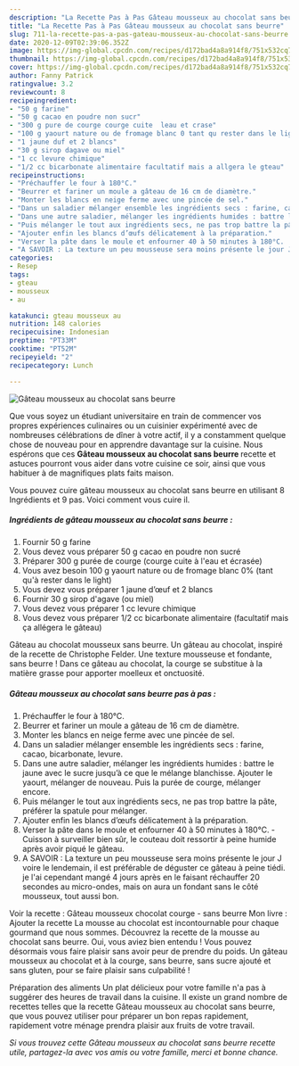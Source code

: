 ```yaml
---
description: "La Recette Pas à Pas Gâteau mousseux au chocolat sans beurre"
title: "La Recette Pas à Pas Gâteau mousseux au chocolat sans beurre"
slug: 711-la-recette-pas-a-pas-gateau-mousseux-au-chocolat-sans-beurre
date: 2020-12-09T02:39:06.352Z
image: https://img-global.cpcdn.com/recipes/d172bad4a8a914f8/751x532cq70/gateau-mousseux-au-chocolat-sans-beurre-photo-principale-de-la-recette.jpg
thumbnail: https://img-global.cpcdn.com/recipes/d172bad4a8a914f8/751x532cq70/gateau-mousseux-au-chocolat-sans-beurre-photo-principale-de-la-recette.jpg
cover: https://img-global.cpcdn.com/recipes/d172bad4a8a914f8/751x532cq70/gateau-mousseux-au-chocolat-sans-beurre-photo-principale-de-la-recette.jpg
author: Fanny Patrick
ratingvalue: 3.2
reviewcount: 8
recipeingredient:
- "50 g farine"
- "50 g cacao en poudre non sucr"
- "300 g pure de courge courge cuite  leau et crase"
- "100 g yaourt nature ou de fromage blanc 0 tant qu rester dans le light"
- "1 jaune duf et 2 blancs"
- "30 g sirop dagave ou miel"
- "1 cc levure chimique"
- "1/2 cc bicarbonate alimentaire facultatif mais a allgera le gteau"
recipeinstructions:
- "Préchauffer le four à 180°C."
- "Beurrer et fariner un moule a gâteau de 16 cm de diamètre."
- "Monter les blancs en neige ferme avec une pincée de sel."
- "Dans un saladier mélanger ensemble les ingrédients secs : farine, cacao, bicarbonate, levure."
- "Dans une autre saladier, mélanger les ingrédients humides : battre le jaune avec le sucre jusqu’à ce que le mélange blanchisse. Ajouter le yaourt, mélanger de nouveau. Puis la purée de courge, mélanger encore."
- "Puis mélanger le tout aux ingrédients secs, ne pas trop battre la pâte, préférer la spatule pour mélanger."
- "Ajouter enfin les blancs d’œufs délicatement à la préparation."
- "Verser la pâte dans le moule et enfourner 40 à 50 minutes à 180°C.  Cuisson à surveiller bien sûr, le couteau doit ressortir à peine humide après avoir piqué le gâteau."
- "A SAVOIR : La texture un peu mousseuse sera moins présente le jour J voire le lendemain, il est préférable de déguster ce gâteau à peine tiédi. je l&#39;ai cependant mangé 4 jours après en le faisant réchauffer 20 secondes au micro-ondes, mais on aura un fondant sans le côté mousseux, tout aussi bon."
categories:
- Resep
tags:
- gteau
- mousseux
- au

katakunci: gteau mousseux au 
nutrition: 148 calories
recipecuisine: Indonesian
preptime: "PT33M"
cooktime: "PT52M"
recipeyield: "2"
recipecategory: Lunch

---
```



![Gâteau mousseux au chocolat sans beurre](https://img-global.cpcdn.com/recipes/d172bad4a8a914f8/751x532cq70/gateau-mousseux-au-chocolat-sans-beurre-photo-principale-de-la-recette.jpg)

Que vous soyez un étudiant universitaire en train de commencer vos propres expériences culinaires ou un cuisinier expérimenté avec de nombreuses célébrations de dîner à votre actif, il y a constamment quelque chose de nouveau pour en apprendre davantage sur la cuisine. Nous espérons que ces <strong> Gâteau mousseux au chocolat sans beurre </strong> recette et astuces pourront vous aider dans votre cuisine ce soir, ainsi que vous habituer à de magnifiques plats faits maison.

<!--inarticleads1-->

Vous pouvez cuire gâteau mousseux au chocolat sans beurre en utilisant 8 Ingrédients et 9 pas. Voici comment vous cuire il.

##### Ingrédients de gâteau mousseux au chocolat sans beurre :

1. Fournir 50 g farine
1. Vous devez vous préparer 50 g cacao en poudre non sucré
1. Préparer 300 g purée de courge (courge cuite à l&#39;eau et écrasée)
1. Vous avez besoin 100 g yaourt nature ou de fromage blanc 0% (tant qu&#39;à rester dans le light)
1. Vous devez vous préparer 1 jaune d’œuf et 2 blancs
1. Fournir 30 g sirop d&#39;agave (ou miel)
1. Vous devez vous préparer 1 cc levure chimique
1. Vous devez vous préparer 1/2 cc bicarbonate alimentaire (facultatif mais ça allégera le gâteau)


Gâteau au chocolat mousseux sans beurre. Un gâteau au chocolat, inspiré de la recette de Christophe Felder. Une texture mousseuse et fondante, sans beurre ! Dans ce gâteau au chocolat, la courge se substitue à la matière grasse pour apporter moelleux et onctuosité. 

<!--inarticleads2-->

##### Gâteau mousseux au chocolat sans beurre pas à pas :

1. Préchauffer le four à 180°C.
1. Beurrer et fariner un moule a gâteau de 16 cm de diamètre.
1. Monter les blancs en neige ferme avec une pincée de sel.
1. Dans un saladier mélanger ensemble les ingrédients secs : farine, cacao, bicarbonate, levure.
1. Dans une autre saladier, mélanger les ingrédients humides : battre le jaune avec le sucre jusqu’à ce que le mélange blanchisse. Ajouter le yaourt, mélanger de nouveau. Puis la purée de courge, mélanger encore.
1. Puis mélanger le tout aux ingrédients secs, ne pas trop battre la pâte, préférer la spatule pour mélanger.
1. Ajouter enfin les blancs d’œufs délicatement à la préparation.
1. Verser la pâte dans le moule et enfourner 40 à 50 minutes à 180°C.  - Cuisson à surveiller bien sûr, le couteau doit ressortir à peine humide après avoir piqué le gâteau.
1. A SAVOIR : La texture un peu mousseuse sera moins présente le jour J voire le lendemain, il est préférable de déguster ce gâteau à peine tiédi. je l&#39;ai cependant mangé 4 jours après en le faisant réchauffer 20 secondes au micro-ondes, mais on aura un fondant sans le côté mousseux, tout aussi bon.


Voir la recette : Gâteau mousseux chocolat courge - sans beurre Mon livre : Ajouter la recette La mousse au chocolat est incontournable pour chaque gourmand que nous sommes. Découvrez la recette de la mousse au chocolat sans beurre. Oui, vous aviez bien entendu ! Vous pouvez désormais vous faire plaisir sans avoir peur de prendre du poids. Un gâteau mousseux au chocolat et à la courge, sans beurre, sans sucre ajouté et sans gluten, pour se faire plaisir sans culpabilité ! 

<!--inarticleads1-->

<p>
Préparation des aliments Un plat délicieux pour votre famille n'a pas à suggérer des heures de travail dans la cuisine. Il existe un grand nombre de recettes telles que la recette Gâteau mousseux au chocolat sans beurre, que vous pouvez utiliser pour préparer un bon repas rapidement, rapidement votre ménage prendra plaisir aux fruits de votre travail.
</p>

<p>
<i>Si vous trouvez cette Gâteau mousseux au chocolat sans beurre recette utile, partagez-la avec vos amis ou votre famille, merci et bonne chance.</i>
</p>
